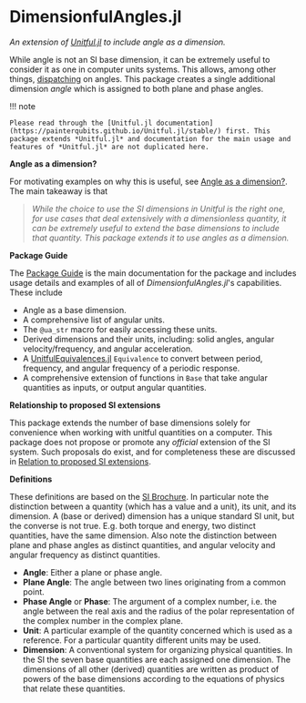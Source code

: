 # DimensionfulAngles.jl

*An extension of [Unitful.jl](https://painterqubits.github.io/Unitful.jl/) to include angle as a dimension.*

While angle is not an SI base dimension, it can be extremely useful to consider it as one in computer units systems.
This allows, among other things, [dispatching](https://docs.julialang.org/en/v1/manual/methods/) on angles.
This package creates a single additional dimension *angle* which is assigned to both plane and phase angles.

!!! note

    Please read through the [Unitful.jl documentation](https://painterqubits.github.io/Unitful.jl/stable/) first. This package extends *Unitful.jl* and documentation for the main usage and features of *Unitful.jl* are not duplicated here.


**Angle as a dimension?**

For motivating examples on why this is useful, see [Angle as a dimension?](@ref).
The main takeaway is that

> *While the choice to use the SI dimensions in Unitful is the right one, for use cases that deal extensively with a dimensionless quantity, it can be extremely useful to extend the base dimensions to include that quantity.*
> *This package extends it to use angles as a dimension.*

**Package Guide**

The [Package Guide](https://cmichelenstrofer.github.io/DimensionfulAngles.jl/stable/guide/intro/) is the main documentation for the package and includes usage details and examples of all of *DimensionfulAngles.jl*'s capabilities.
These include

- Angle as a base dimension.
- A comprehensive list of angular units.
- The `@ua_str` macro for easily accessing these units.
- Derived dimensions and their units, including: solid angles, angular velocity/frequency, and angular acceleration.
- A [UnitfulEquivalences.jl](https://sostock.github.io/UnitfulEquivalences.jl/stable/) `Equivalence` to convert between period, frequency, and angular frequency of a periodic response.
- A comprehensive extension of functions in `Base` that take angular quantities as inputs, or output angular quantities.


**Relationship to proposed SI extensions**

This package extends the number of base dimensions solely for convenience when working with unitful quantities on a computer.
This package does not propose or promote any *official* extension of the SI system.
Such proposals do exist, and for completeness these are discussed in [Relation to proposed SI extensions](@ref).

**Definitions**

These definitions are based on the [SI Brochure](https://www.bipm.org/en/publications/si-brochure).
In particular note the distinction between a quantity (which has a value and a unit), its unit, and its dimension.
A (base or derived) dimension has a unique standard SI unit, but the converse is not true. E.g. both torque and energy, two distinct quantities, have the same dimension.
Also note the distinction between plane and phase angles as distinct quantities, and angular velocity and angular frequency as distinct quantities.

- **Angle**: Either a plane or phase angle.
- **Plane Angle**: The angle between two lines originating from a common point.
- **Phase Angle** or **Phase**: The argument of a complex number, i.e. the angle between the real axis and the radius of the polar representation of the complex number in the complex plane.
- **Unit**: A particular example of the quantity concerned which is used as a reference. For a particular quantity different units may be used.
- **Dimension**: A conventional system for organizing physical quantities. In the SI the seven base quantities are each assigned one dimension. The dimensions of all other (derived) quantities are written as product of powers of the base dimensions according to the equations of physics that relate these quantities.
